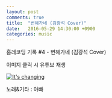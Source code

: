 ```yaml
---
layout: post
comments: true
title:  "변해가네 (김광석 Cover)"
date:   2016-05-29 14:30:00 +0900
categories: music
---
```

홈레코딩 기록 #4 - 변해가네 (김광석 Cover)

이미지 클릭 시 유튜브 재생

[![It's changing](http://img.youtube.com/vi/WScYm2FLKrI/0.jpg)](https://www.youtube.com/watch?v=WScYm2FLKrI "It's changing")

노래&기타 : 아빠

